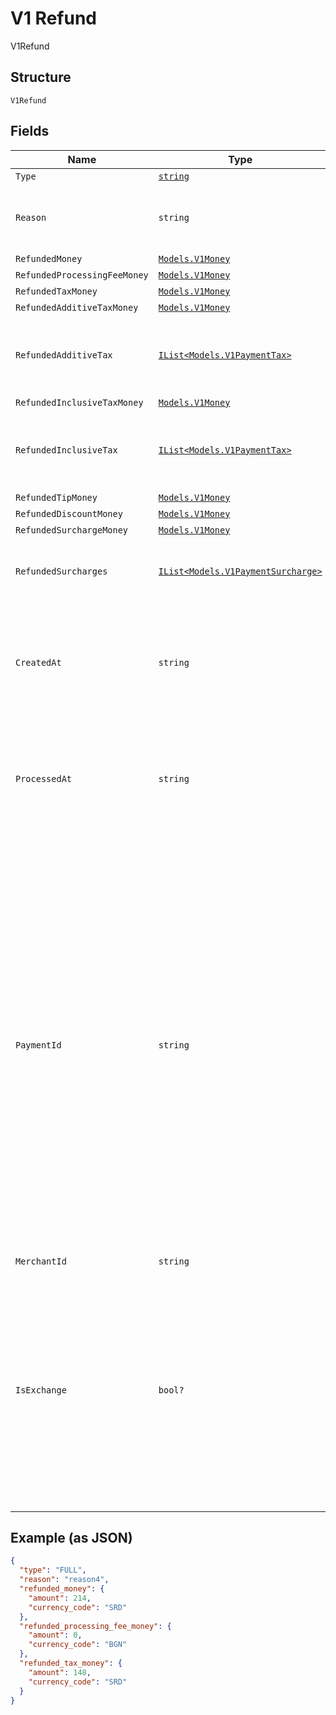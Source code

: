 
# V1 Refund

V1Refund

## Structure

`V1Refund`

## Fields

| Name | Type | Tags | Description |
|  --- | --- | --- | --- |
| `Type` | [`string`](../../doc/models/v1-refund-type.md) | Optional | - |
| `Reason` | `string` | Optional | The merchant-specified reason for the refund. |
| `RefundedMoney` | [`Models.V1Money`](../../doc/models/v1-money.md) | Optional | - |
| `RefundedProcessingFeeMoney` | [`Models.V1Money`](../../doc/models/v1-money.md) | Optional | - |
| `RefundedTaxMoney` | [`Models.V1Money`](../../doc/models/v1-money.md) | Optional | - |
| `RefundedAdditiveTaxMoney` | [`Models.V1Money`](../../doc/models/v1-money.md) | Optional | - |
| `RefundedAdditiveTax` | [`IList<Models.V1PaymentTax>`](../../doc/models/v1-payment-tax.md) | Optional | All of the additive taxes associated with the refund. |
| `RefundedInclusiveTaxMoney` | [`Models.V1Money`](../../doc/models/v1-money.md) | Optional | - |
| `RefundedInclusiveTax` | [`IList<Models.V1PaymentTax>`](../../doc/models/v1-payment-tax.md) | Optional | All of the inclusive taxes associated with the refund. |
| `RefundedTipMoney` | [`Models.V1Money`](../../doc/models/v1-money.md) | Optional | - |
| `RefundedDiscountMoney` | [`Models.V1Money`](../../doc/models/v1-money.md) | Optional | - |
| `RefundedSurchargeMoney` | [`Models.V1Money`](../../doc/models/v1-money.md) | Optional | - |
| `RefundedSurcharges` | [`IList<Models.V1PaymentSurcharge>`](../../doc/models/v1-payment-surcharge.md) | Optional | A list of all surcharges associated with the refund. |
| `CreatedAt` | `string` | Optional | The time when the merchant initiated the refund for Square to process, in ISO 8601 format. |
| `ProcessedAt` | `string` | Optional | The time when Square processed the refund on behalf of the merchant, in ISO 8601 format. |
| `PaymentId` | `string` | Optional | A Square-issued ID associated with the refund. For single-tender refunds, payment_id is the ID of the original payment ID. For split-tender refunds, payment_id is the ID of the original tender. For exchange-based refunds (is_exchange == true), payment_id is the ID of the original payment ID even if the payment includes other tenders. |
| `MerchantId` | `string` | Optional | - |
| `IsExchange` | `bool?` | Optional | Indicates whether or not the refund is associated with an exchange. If is_exchange is true, the refund reflects the value of goods returned in the exchange not the total money refunded. |

## Example (as JSON)

```json
{
  "type": "FULL",
  "reason": "reason4",
  "refunded_money": {
    "amount": 214,
    "currency_code": "SRD"
  },
  "refunded_processing_fee_money": {
    "amount": 0,
    "currency_code": "BGN"
  },
  "refunded_tax_money": {
    "amount": 148,
    "currency_code": "SRD"
  }
}
```


